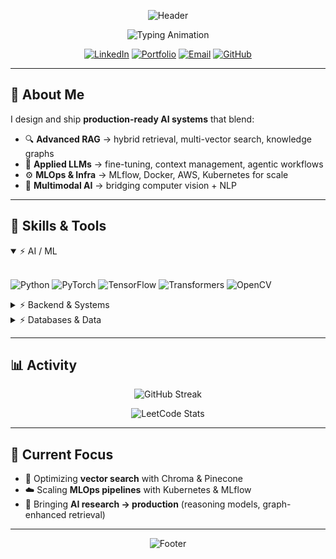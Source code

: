 <div align="center">

  ![Header](https://capsule-render.vercel.app/api?type=waving&color=0:06B6D4,50:3B82F6,100:6366F1&height=200&section=header&text=Mohammed%20Huzaifah&fontSize=50&fontColor=FFFFFF&fontAlignY=35&desc=AI%20Systems%20Engineer%20|%20Applied%20ML%20%26%20MLOps&descSize=20&descColor=FFFFFF&descAlignY=60&animation=fadeIn)

  <img src="https://readme-typing-svg.demolab.com?font=JetBrains+Mono&weight=600&duration=3000&pause=1000&color=06B6D4&center=true&vCenter=true&width=500&lines=Architecting+Knowledge-Enhanced+LLMs;Scaling+MLOps+Pipelines;Building+Real-World+AI+Systems" alt="Typing Animation" />

  [![LinkedIn](https://img.shields.io/badge/LinkedIn-0A66C2?style=for-the-badge&logo=linkedin&logoColor=white)](https://www.linkedin.com/in/huzaifah-27o3)
  [![Portfolio](https://img.shields.io/badge/Portfolio-06B6D4?style=for-the-badge&logo=vercel&logoColor=white)](https://portfolio-huz.vercel.app)
  [![Email](https://img.shields.io/badge/Email-3B82F6?style=for-the-badge&logo=gmail&logoColor=white)](mailto:huzaif027@gmail.com)
  [![GitHub](https://img.shields.io/badge/GitHub-181717?style=for-the-badge&logo=github&logoColor=white)](https://github.com/Sa1f27)

</div>

---

## 🧠 About Me  

I design and ship **production-ready AI systems** that blend:  

- 🔍 **Advanced RAG** → hybrid retrieval, multi-vector search, knowledge graphs  
- 🤖 **Applied LLMs** → fine-tuning, context management, agentic workflows  
- ⚙️ **MLOps & Infra** → MLflow, Docker, AWS, Kubernetes for scale  
- 🔄 **Multimodal AI** → bridging computer vision + NLP  

---

## 🧰 Skills & Tools  

<details open>
<summary>⚡ AI / ML</summary>
<br>

![Python](https://img.shields.io/badge/Python-3776AB?style=for-the-badge&logo=python&logoColor=white)
![PyTorch](https://img.shields.io/badge/PyTorch-EE4C2C?style=for-the-badge&logo=pytorch&logoColor=white)
![TensorFlow](https://img.shields.io/badge/TensorFlow-FF6F00?style=for-the-badge&logo=tensorflow&logoColor=white)
![Transformers](https://img.shields.io/badge/Transformers-FFD43B?style=for-the-badge&logo=huggingface&logoColor=black)
![OpenCV](https://img.shields.io/badge/OpenCV-5C3EE8?style=for-the-badge&logo=opencv&logoColor=white)

</details>

<details>
<summary>⚡ Backend & Systems</summary>
<br>

![FastAPI](https://img.shields.io/badge/FastAPI-009688?style=for-the-badge&logo=fastapi&logoColor=white)
![Django](https://img.shields.io/badge/Django-092E20?style=for-the-badge&logo=django&logoColor=white)
![Docker](https://img.shields.io/badge/Docker-2496ED?style=for-the-badge&logo=docker&logoColor=white)
![Kubernetes](https://img.shields.io/badge/Kubernetes-326CE5?style=for-the-badge&logo=kubernetes&logoColor=white)
![AWS](https://img.shields.io/badge/AWS-232F3E?style=for-the-badge&logo=amazonaws&logoColor=white)
![GCP](https://img.shields.io/badge/GCP-4285F4?style=for-the-badge&logo=googlecloud&logoColor=white)

</details>

<details>
<summary>⚡ Databases & Data</summary>
<br>

![PostgreSQL](https://img.shields.io/badge/Postgres-316192?style=for-the-badge&logo=postgresql&logoColor=white)
![MongoDB](https://img.shields.io/badge/MongoDB-4EA94B?style=for-the-badge&logo=mongodb&logoColor=white)
![Chroma](https://img.shields.io/badge/Chroma-06B6D4?style=for-the-badge)
![Pinecone](https://img.shields.io/badge/Pinecone-3B82F6?style=for-the-badge)
![Faiss](https://img.shields.io/badge/Faiss-6366F1?style=for-the-badge)

</details>

---

## 📊 Activity  

<div align="center">

![GitHub Streak](https://streak-stats.demolab.com?user=Sa1f27&theme=transparent&hide_border=true&fire=06B6D4&ring=3B82F6&currStreakLabel=6366F1)  

![LeetCode Stats](https://leetcard.jacoblin.cool/huzaif027?theme=nord&font=JetBrains%20Mono&ext=heatmap)

</div>

---

## 🌱 Current Focus  

- 🔗 Optimizing **vector search** with Chroma & Pinecone  
- ☁️ Scaling **MLOps pipelines** with Kubernetes & MLflow  
- 🧪 Bringing **AI research → production** (reasoning models, graph-enhanced retrieval)  

---

<div align="center">

  ![Footer](https://capsule-render.vercel.app/api?type=waving&color=0:6366F1,50:3B82F6,100:06B6D4&height=120&section=footer)

</div>
